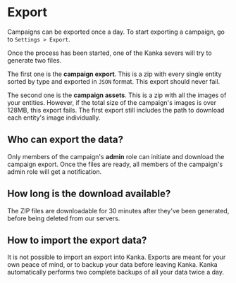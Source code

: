 # Export

Campaigns can be exported once a day. To start exporting a campaign, go to `Settings > Export`.

Once the process has been started, one of the Kanka severs will try to generate two files.

The first one is the **campaign export**. This is a zip with every single entity sorted by type and exported in `JSON` format. This export should never fail.

The second one is the **campaign assets**. This is a zip with all the images of your entities. However, if the total size of the campaign's images is over 128MB, this export fails. The first export still includes the path to download each entity's image individually.

## Who can export the data?

Only members of the campaign's **admin** role can initiate and download the campaign export. Once the files are ready, all members of the campaign's admin role will get a notification.

## How long is the download available?

The ZIP files are downloadable for 30 minutes after they've been generated, before being deleted from our servers.

## How to import the export data?

It is not possible to import an export into Kanka. Exports are meant for your own peace of mind, or to backup your data before leaving Kanka. Kanka automatically performs two complete backups of all your data twice a day.